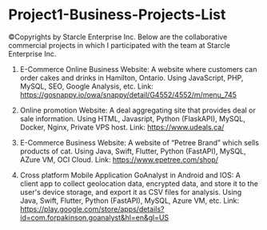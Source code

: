 # Project1-Business-Projects-List
©Copyrights by Starcle Enterprise Inc.
Below are the collaborative commercial projects in which I participated with the team at Starcle Enterprise Inc.

1. E-Commerce Online Business Website: A website where customers can order cakes and drinks in Hamilton, Ontario. Using JavaScript, PHP, MySQL, SEO, Google Analysis, etc. 
Link: https://gosnappy.io/owa/snappy/detail/G4552/4552/m/menu_745 

2. Online promotion Website: A deal aggregating site that provides deal or sale information. Using HTML, Javasript, Python (FlaskAPI), MySQL, Docker, Nginx, Private VPS host. Link: https://www.udeals.ca/ 

3. E-Commerce Business Website: A website of “Petree Brand” which sells products of cat. Using Java, Swift, Flutter, Python (FastAPI), MySQL, AZure VM, OCI Cloud. Link: https://www.epetree.com/shop/

4. Cross platform Mobile Application GoAnalyst in Android and IOS: A client app to collect geolocation data, encrypted data, and store it to the user's device storage, and export it as CSV files for analysis. Using Java, Swift, Flutter, Python (FastAPI), MySQL, Azure VM, etc. 
Link: https://play.google.com/store/apps/details?id=com.forpakinson.goanalyst&hl=en&gl=US 
